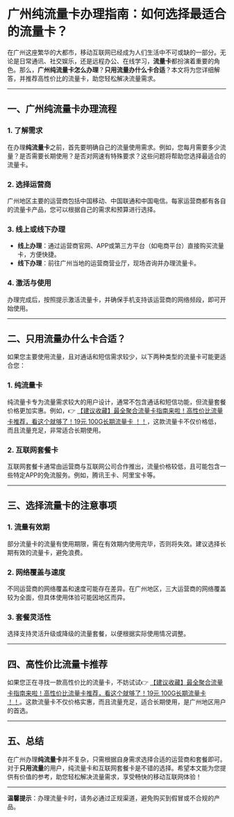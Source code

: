 # 广州纯流量卡办理指南：如何选择最适合的流量卡？

在广州这座繁华的大都市，移动互联网已经成为人们生活中不可或缺的一部分。无论是日常通讯、社交娱乐，还是远程办公、在线学习，**流量卡**都扮演着重要的角色。那么，**广州纯流量卡怎么办理**？**只用流量办什么卡合适**？本文将为您详细解答，并推荐高性价比的流量卡，助您轻松解决流量需求。

---

## 一、广州纯流量卡办理流程

### 1. 了解需求
在办理**纯流量卡**之前，首先要明确自己的流量使用需求。例如，您每月需要多少流量？是否需要长期使用？是否对网速有特殊要求？这些问题将帮助您选择最适合的流量卡。

### 2. 选择运营商
广州地区主要的运营商包括中国移动、中国联通和中国电信。每家运营商都有各自的流量卡产品，您可以根据自己的需求和预算进行选择。

### 3. 线上或线下办理
- **线上办理**：通过运营商官网、APP或第三方平台（如电商平台）直接购买流量卡，方便快捷。
- **线下办理**：前往广州当地的运营商营业厅，现场咨询并办理流量卡。

### 4. 激活与使用
办理完成后，按照提示激活流量卡，并确保手机支持该运营商的网络频段，即可开始使用。

---

## 二、只用流量办什么卡合适？

如果您主要使用流量，且对通话和短信需求较少，以下两种类型的流量卡可能更适合您：

### 1. 纯流量卡
纯流量卡专为流量需求较大的用户设计，通常不包含通话和短信功能，但流量套餐价格更加实惠。例如，👉 [【建议收藏】最全聚合流量卡指南来啦！高性价比流量卡推荐，看这个就够了！19元 100G长期流量卡 ！！](https://bit.ly/Liuliangka)，这款流量卡不仅价格低，而且流量充足，非常适合长期使用。

### 2. 互联网套餐卡
互联网套餐卡通常由运营商与互联网公司合作推出，流量价格较低，且可能包含一些特定APP的免流服务。例如，腾讯王卡、阿里宝卡等。

---

## 三、选择流量卡的注意事项

### 1. 流量有效期
部分流量卡的流量有使用期限，需在有效期内使用完毕，否则将失效。建议选择长期有效的流量卡，避免浪费。

### 2. 网络覆盖与速度
不同运营商的网络覆盖和速度可能存在差异。在广州地区，三大运营商的网络覆盖较为全面，但具体使用体验可能因地区而异。

### 3. 套餐灵活性
选择支持灵活升级或降级的流量套餐，以便根据实际使用情况调整。

---

## 四、高性价比流量卡推荐

如果您正在寻找一款高性价比的流量卡，不妨试试👉 [【建议收藏】最全聚合流量卡指南来啦！高性价比流量卡推荐，看这个就够了！19元 100G长期流量卡 ！！](https://bit.ly/Liuliangka)。这款流量卡不仅价格实惠，而且流量充足，适合长期使用，是广州地区用户的首选。

---

## 五、总结

在广州办理**纯流量卡**并不复杂，只需根据自身需求选择合适的运营商和套餐即可。对于**只用流量**的用户，纯流量卡和互联网套餐卡是不错的选择。希望本文能为您提供有价值的参考，助您轻松解决流量需求，享受畅快的移动互联网体验！

---

**温馨提示**：办理流量卡时，请务必通过正规渠道，避免购买到假冒或不合规的产品。